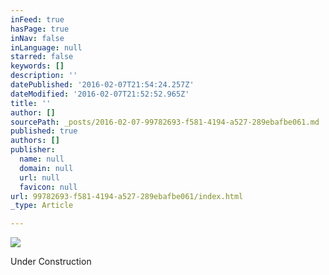 ```yaml
---
inFeed: true
hasPage: true
inNav: false
inLanguage: null
starred: false
keywords: []
description: ''
datePublished: '2016-02-07T21:54:24.257Z'
dateModified: '2016-02-07T21:52:52.965Z'
title: ''
author: []
sourcePath: _posts/2016-02-07-99782693-f581-4194-a527-289ebafbe061.md
published: true
authors: []
publisher:
  name: null
  domain: null
  url: null
  favicon: null
url: 99782693-f581-4194-a527-289ebafbe061/index.html
_type: Article

---
```

![](https://the-grid-user-content.s3-us-west-2.amazonaws.com/4bd689d6-3001-48a8-99e8-1b2d6a5e7b25.jpg)

Under Construction